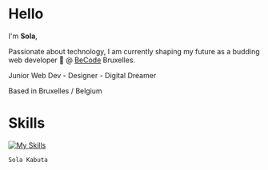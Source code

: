 <h1>Hello</h1>


I'm <strong>Sola</strong>,

Passionate about technology, I am currently shaping my future as a budding web developer 🌱 @ <a href="https://becode.org/">BeCode</a> Bruxelles.

Junior Web Dev - Designer - Digital Dreamer

Based in Bruxelles / Belgium



# Skills 

[![My Skills](https://skillicons.dev/icons?i=js,html,css,react,tailwind,wordpress,sass,xd,ai,figma,vite,vscode,git,github)](https://skillicons.dev)





```console
Sola Kabuta
```

